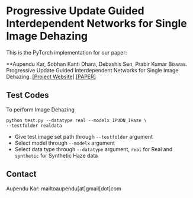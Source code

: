 # Progressive Update Guided Interdependent Networks for Single Image Dehazing
This is the PyTorch implementation for our paper:

**Aupendu Kar, Sobhan Kanti Dhara, Debashis Sen, Prabir Kumar Biswas. Progressive Update Guided Interdependent Networks for Single Image Dehazing. [[Project Website]](https://aupendu.github.io/iterative-dehaze) [[PAPER]](https://arxiv.org/abs/2008.01701)

## Test Codes
To perform Image Dehazing
```
python test.py --datatype real --modelx IPUDN_IHaze \
--testfolder realdata
```

* Give test image set path through ``--testfolder`` argument
* Select model through ``--modelx`` argument
* Select data type through ``--datatype`` argument, ``real`` for Real and ``synthetic`` for Synthetic Haze data

## Contact
Aupendu Kar: mailtoaupendu[at]gmail[dot]com
